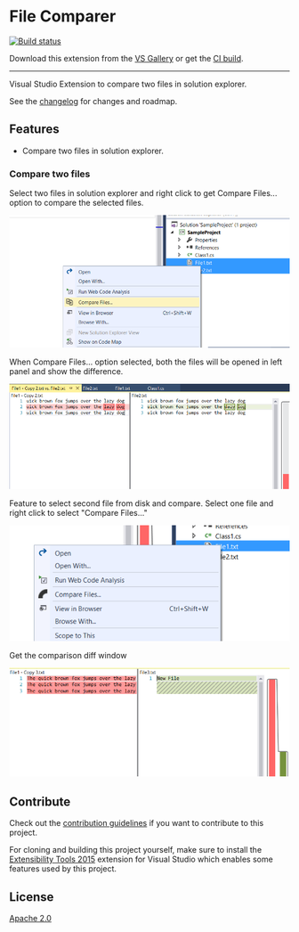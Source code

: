 # File Comparer

<!-- Replace this badge with your own-->
[![Build status](https://ci.appveyor.com/api/projects/status/hv6uyc059rqbc6fj?svg=true)](https://ci.appveyor.com/project/madskristensen/extensibilitytools)

<!-- Update the VS Gallery link after you upload the VSIX-->
Download this extension from the [VS Gallery](https://visualstudiogallery.msdn.microsoft.com/[GuidFromGallery])
or get the [CI build](http://vsixgallery.com/extension/5f64001b-614e-424d-b84a-f462ce628238/).

---------------------------------------

Visual Studio Extension to compare two files in solution explorer.

See the [changelog](CHANGELOG.md) for changes and roadmap.

## Features

- Compare two files in solution explorer.

### Compare two files
Select two files in solution explorer and right click to get Compare Files... option to compare the selected files.

![File](snaps/file.png)

When Compare Files... option selected, both the files will be opened in left panel and show the difference.

![File Diff](snaps/file_diff.png)

Feature to select second file from disk and compare. Select one file and right click to select "Compare Files..."

![File Dialog](snaps/file_dialog.png)

Get the comparison diff window

![Diff Window](snaps/diff_window.png)


## Contribute
Check out the [contribution guidelines](CONTRIBUTING.md)
if you want to contribute to this project.

For cloning and building this project yourself, make sure
to install the
[Extensibility Tools 2015](https://visualstudiogallery.msdn.microsoft.com/ab39a092-1343-46e2-b0f1-6a3f91155aa6)
extension for Visual Studio which enables some features
used by this project.

## License
[Apache 2.0](LICENSE)